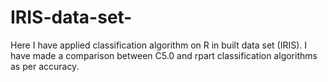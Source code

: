 # IRIS-data-set-
Here I have applied classification algorithm on R in built data set (IRIS). I have made a comparison between C5.0 and rpart classification algorithms as per accuracy.

